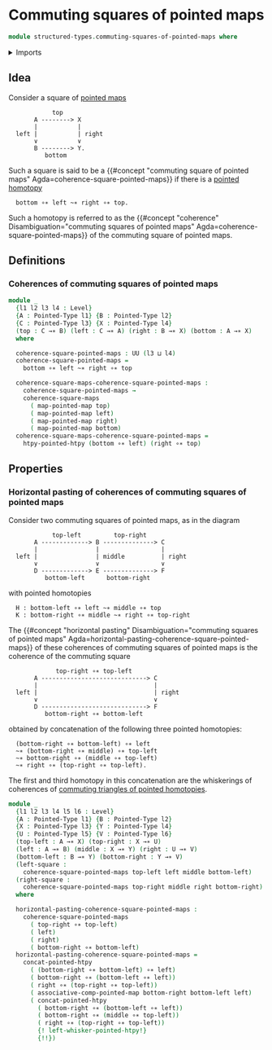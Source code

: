 # Commuting squares of pointed maps

```agda
module structured-types.commuting-squares-of-pointed-maps where
```

<details><summary>Imports</summary>

```agda
open import foundation.commuting-squares-of-maps
open import foundation.universe-levels

open import structured-types.pointed-homotopies
open import structured-types.pointed-maps
open import structured-types.pointed-types
open import structured-types.whiskering-pointed-homotopies
```

</details>

## Idea

Consider a square of [pointed maps](structured-types.pointed-maps.md)

```text
            top
       A --------> X
       |           |
  left |           | right
       ∨           ∨
       B --------> Y.
          bottom
```

Such a square is said to be a {{#concept "commuting square of pointed maps" Agda=coherence-square-pointed-maps}} if there is a [pointed homotopy](structured-types.pointed-homotopies.md)

```text
  bottom ∘∗ left ~∗ right ∘∗ top.
```

Such a homotopy is referred to as the {{#concept "coherence" Disambiguation="commuting squares of pointed maps" Agda=coherence-square-pointed-maps}} of the commuting square of pointed maps.

## Definitions

### Coherences of commuting squares of pointed maps

```agda
module _
  {l1 l2 l3 l4 : Level}
  {A : Pointed-Type l1} {B : Pointed-Type l2}
  {C : Pointed-Type l3} {X : Pointed-Type l4}
  (top : C →∗ B) (left : C →∗ A) (right : B →∗ X) (bottom : A →∗ X)
  where

  coherence-square-pointed-maps : UU (l3 ⊔ l4)
  coherence-square-pointed-maps =
    bottom ∘∗ left ~∗ right ∘∗ top

  coherence-square-maps-coherence-square-pointed-maps :
    coherence-square-pointed-maps →
    coherence-square-maps
      ( map-pointed-map top)
      ( map-pointed-map left)
      ( map-pointed-map right)
      ( map-pointed-map bottom)
  coherence-square-maps-coherence-square-pointed-maps =
    htpy-pointed-htpy (bottom ∘∗ left) (right ∘∗ top)
```

## Properties

### Horizontal pasting of coherences of commuting squares of pointed maps

Consider two commuting squares of pointed maps, as in the diagram

```text
            top-left         top-right
       A -------------> B --------------> C
       |                |                 |
  left |                | middle          | right
       ∨                ∨                 ∨
       D -------------> E --------------> F
          bottom-left      bottom-right
```

with pointed homotopies

```text
  H : bottom-left ∘∗ left ~∗ middle ∘∗ top
  K : bottom-right ∘∗ middle ~∗ right ∘∗ top-right
```

The {{#concept "horizontal pasting" Disambiguation="commuting squares of pointed maps" Agda=horizontal-pasting-coherence-square-pointed-maps}} of these coherences of commuting squares of pointed maps is the coherence of the commuting square

```text
             top-right ∘∗ top-left
       A -----------------------------> C
       |                                |
  left |                                | right
       ∨                                ∨
       D -----------------------------> F
          bottom-right ∘∗ bottom-left
```

obtained by concatenation of the following three pointed homotopies:

```text
  (bottom-right ∘∗ bottom-left) ∘∗ left
  ~∗ (bottom-right ∘∗ middle) ∘∗ top-left
  ~∗ bottom-right ∘∗ (middle ∘∗ top-left)
  ~∗ right ∘∗ (top-right ∘∗ top-left).
```

The first and third homotopy in this concatenation are the whiskerings of coherences of [commuting triangles of pointed homotopies](structured-types.commuting-triangles-of-pointed-homotopies.md).

```agda
module _
  {l1 l2 l3 l4 l5 l6 : Level}
  {A : Pointed-Type l1} {B : Pointed-Type l2}
  {X : Pointed-Type l3} {Y : Pointed-Type l4}
  {U : Pointed-Type l5} {V : Pointed-Type l6}
  (top-left : A →∗ X) (top-right : X →∗ U)
  (left : A →∗ B) (middle : X →∗ Y) (right : U →∗ V)
  (bottom-left : B →∗ Y) (bottom-right : Y →∗ V)
  (left-square :
    coherence-square-pointed-maps top-left left middle bottom-left)
  (right-square :
    coherence-square-pointed-maps top-right middle right bottom-right)
  where

  horizontal-pasting-coherence-square-pointed-maps :
    coherence-square-pointed-maps
      ( top-right ∘∗ top-left)
      ( left)
      ( right)
      ( bottom-right ∘∗ bottom-left)
  horizontal-pasting-coherence-square-pointed-maps =
    concat-pointed-htpy
      ( (bottom-right ∘∗ bottom-left) ∘∗ left)
      ( bottom-right ∘∗ (bottom-left ∘∗ left))
      ( right ∘∗ (top-right ∘∗ top-left))
      ( associative-comp-pointed-map bottom-right bottom-left left)
      ( concat-pointed-htpy
        ( bottom-right ∘∗ (bottom-left ∘∗ left))
        ( bottom-right ∘∗ (middle ∘∗ top-left))
        ( right ∘∗ (top-right ∘∗ top-left))
        {! left-whisker-pointed-htpy!}
        {!!})
```
